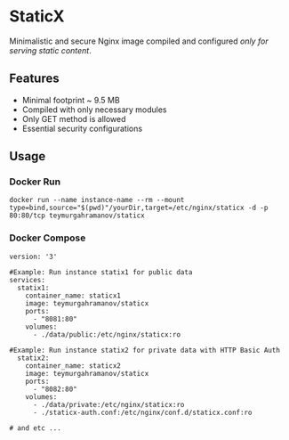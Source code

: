 # StaticX

Minimalistic and secure Nginx image compiled and configured *only for serving static content*.

## Features
- Minimal footprint ~ 9.5 MB
- Compiled with only necessary modules
- Only GET method is allowed
- Essential security configurations
  
## Usage
### Docker Run
```
docker run --name instance-name --rm --mount type=bind,source="$(pwd)"/yourDir,target=/etc/nginx/staticx -d -p 80:80/tcp teymurgahramanov/staticx
```

### Docker Compose
```
version: '3'

#Example: Run instance statix1 for public data
services:
  statix1:
    container_name: staticx1
    image: teymurgahramanov/staticx
    ports:
      - "8081:80"
    volumes:
      - ./data/public:/etc/nginx/staticx:ro

#Example: Run instance statix2 for private data with HTTP Basic Auth
  statix2:
    container_name: staticx2
    image: teymurgahramanov/staticx
    ports:
      - "8082:80"
    volumes:
      - ./data/private:/etc/nginx/staticx:ro
      - ./staticx-auth.conf:/etc/nginx/conf.d/staticx.conf:ro

# and etc ...
```

